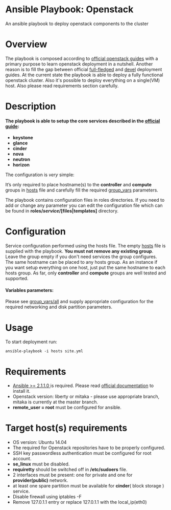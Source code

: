 # Ansible Playbook: Openstack

An ansible playbook to deploy openstack components to the cluster
# Overview
The playbook is composed according to [official openstack guides](http://docs.openstack.org/mitaka/install-guide-ubuntu/) 
with a primary purpose to learn openstack deployment in a nutshell. Another reason is to fill the gap between official 
[full-fledged](https://github.com/openstack/openstack-ansible) and 
[devel](http://docs.openstack.org/developer/openstack-ansible/developer-docs/quickstart-aio.html) deployment guides. 
At the current state the playbook is able to deploy a fully functional openstack cluster.
Also it's possible to deploy everything on a single(VM) host.
Also please read requirements section carefully.

# Description
#### The playbook is able to setup the core services described in the [official guide](http://docs.openstack.org/mitaka/install-guide-rdo/):
* **keystone**
* **glance**
* **cinder**
* **nova**
* **neutron**
* **horizon**

The configuration is _very_ simple:

It’s only required to place hostname(s) to the **controller** and **compute** groups in [hosts](hosts) file and carefully fill the required 
[group_vars](group_vars/all) parameters.

The playbook contains configuration files in roles directories. If you need to add or change any parameter you can edit
the configuration file which can be found in **roles/_service_/[files|templates]** directory.

# Configuration
Service configuration performed using the hosts file. The empty [hosts](hosts) file is supplied with the playbook.
**You must not remove any existing group**. Leave the group empty if you don't need services the group configures. The same hostname can be placed to any hosts group.
As an instance if you want setup everything on one host, just put the same hostname to each hosts group.
As far, only **controller** and **compute** groups are well tested and supported.

#### Variables parameters:
Please see [group_vars/all](group_vars/all) and supply appropriate configuration for the required networking and disk partition parameters.

# Usage
To start deployment run:

    ansible-playbook -i hosts site.yml

# Requirements
* [Ansible >= 2.1.1.0 ](http://www.ansible.com) is required. Please read [official documentation](http://docs.ansible.com/ansible/intro_installation.html#latest-release-via-yum) to install it. 
* Openstack version: liberty or mitaka - please use appropriate branch, mitaka is currently at the master branch.
* **remote_user = root** must be configured for ansible.

# Target host(s) requirements
* OS version: Ubuntu 14.04
* The required for Openstack repositories have to be properly configured.
* SSH key passwordless authentication must be configured for root account.
* **se_linux** must be disabled.
* **requiretty** should be switched off in **/etc/sudoers** file.
* 2 interfaces must be present: one for private and one for **provider(public)** network.
* at least one spare partition must be available for **cinder**( block storage ) service.
* Disable firewall using iptables -F
* Remove 127.0.1.1 entry or replace 127.0.1.1 with the local_ip(eth0)
